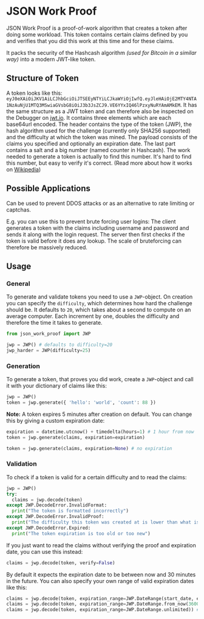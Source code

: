# JSON Work Proof

JSON Work Proof is a proof-of-work algorithm that creates a token after doing some workload. This token contains certain claims defined by you and verifies that you did this work at this time and for these claims.

It packs the security of the Hashcash algorithm *(used for Bitcoin in a similar way)* into a modern JWT-like token.

## Structure of Token

A token looks like this: `eyJ0eXAiOiJKV1AiLCJhbGciOiJTSEEyNTYiLCJkaWYiOjIwfQ.eyJleHAiOjE2MTY4NTA1NzAuNjU1MTQ3MSwiaGVsbG8iOiJ3b3JsZCJ9.VE6YYxIQ46lPzxyNuRYAmAMkEM`. It has the same structure as a JWT token and can therefore also be inspected on the Debugger on [jwt.io](https://jwt.io).
It contains three elements which are each base64url encoded. The header contains the type of the token (JWP), the hash algorithm used for the challenge (currently only SHA256 supported) and the difficulty at which the token was mined. The payload consists of the claims you specified and optionally an expiration date. The last part contains a salt and a big number (named counter in Hashcash). The work needed to generate a token is actually to find this number. It's hard to find this number, but easy to verify it's correct. (Read more about how it works on [Wikipedia](https://en.wikipedia.org/wiki/Hashcash))


## Possible Applications

Can be used to prevent DDOS attacks or as an alternative to rate limiting or captchas. 

E.g. you can use this to prevent brute forcing user logins: The client generates a token with the claims including username and password and sends it along with the login request. The server then first checks if the token is valid before it does any lookup. The scale of bruteforcing can therefore be massively reduced.



## Usage

### General

To generate and validate tokens you need to use a `JWP`-object. On creation you can specify the `difficulty`, which determines how hard the challenge should be. It defaults to `20`, which takes about a second to compute on an average computer. Each increment by one, doubles the difficulty and therefore the time it takes to generate.
```python
from json_work_proof import JWP

jwp = JWP() # defaults to difficulty=20
jwp_harder = JWP(difficulty=25)
```

### Generation

To generate a token, that proves you did work, create a `JWP`-object and call it with your dictionary of claims like this:
```python
jwp = JWP()
token = jwp.generate({ 'hello': 'world', 'count': 88 })
```

**Note:** A token expires 5 minutes after creation on default. You can change this by giving a custom expiration date:
```python
expiration = datetime.utcnow() + timedelta(hours=1) # 1 hour from now
token = jwp.generate(claims, expiration=expiration)

token = jwp.generate(claims, expiration=None) # no expiration
```



### Validation

To check if a token is valid for a certain difficulty and to read the claims:
```python
jwp = JWP()
try:
  claims = jwp.decode(token)
except JWP.DecodeError.InvalidFormat:
  print("The token is formatted incorrectly")
except JWP.DecodeError.InvalidProof:
  print("The difficulty this token was created at is lower than what is specified in your JWP object")
except JWP.DecodeError.Expired:
  print("The token expiration is too old or too new")
```


If you just want to read the claims without verifying the proof and expiration date, you can use this instead:
```python
claims = jwp.decode(token, verify=False)
```

By default it expects the expiration date to be between now and 30 minutes in the future. You can also specify your own range of valid expiration dates like this:
```python
claims = jwp.decode(token, expiration_range=JWP.DateRange(start_date, end_date)) # must be in [start_date, end_date]
claims = jwp.decode(token, expiration_range=JWP.DateRange.from_now(3600)) # must be in [now(), now()+3600]
claims = jwp.decode(token, expiration_range=JWP.DateRange.unlimited)) # all expirations are accepted
```

